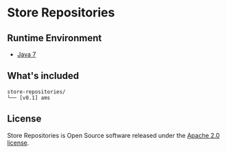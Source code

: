 # Store Repositories

## Runtime Environment
- [Java 7](http://www.oracle.com/technetwork/java/javase/downloads/jdk7-downloads-1880260.html)

## What's included
```
store-repositories/
└── [v0.1] ams
```

## License
Store Repositories is Open Source software released under the [Apache 2.0 license](http://www.apache.org/licenses/LICENSE-2.0.html).